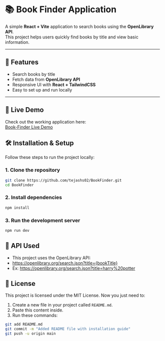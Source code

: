 # 📚 Book Finder Application

A simple **React + Vite** application to search books using the **OpenLibrary API**.  
This project helps users quickly find books by title and view basic information.

---

## 🚀 Features
- Search books by title  
- Fetch data from **OpenLibrary API**  
- Responsive UI with **React + TailwindCSS**  
- Easy to set up and run locally  

---
## 🔗 Live Demo

Check out the working application here:  
[Book-Finder Live Demo](https://96y7nl-5173.csb.app/)


## 🛠️ Installation & Setup

Follow these steps to run the project locally:

### 1. Clone the repository
```bash
git clone https://github.com/tejashs02/BookFinder.git
cd BookFinder
```
### 2. Install dependencies
```bash
npm install
```
### 3. Run the development server
``` bash
npm run dev
```
## 🔗 API Used
- This project uses the OpenLibrary API:
- https://openlibrary.org/search.json?title={bookTitle}
- Ex: https://openlibrary.org/search.json?title=harry%20potter

## 📜 License

This project is licensed under the MIT License.
Now you just need to:  
1. Create a new file in your project called `README.md`.  
2. Paste this content inside.  
3. Run these commands:  

```bash
git add README.md
git commit -m "Added README file with installation guide"
git push -u origin main
